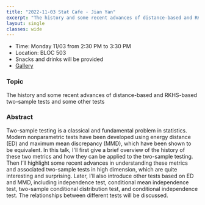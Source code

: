 ```yaml
---
title: "2022-11-03 Stat Cafe - Jian Yan"
excerpt: "The history and some recent advances of distance-based and RKHS-based two-sample tests and some other tests"
layout: single
classes: wide
---
```


- Time: Monday 11/03 from 2:30 PM to 3:30 PM
- Location: BLOC 503
- Snacks and drinks will be provided
- [Gallery](/stat-cafe-yan/)

### Topic

The history and some recent advances of distance-based and RKHS-based two-sample tests and some other tests

### Abstract

Two-sample testing is a classical and fundamental problem in statistics. Modern nonparametric tests have been developed using energy distance (ED) and maximum mean discrepancy (MMD), which have been shown to be equivalent. In this talk, I'll first give a brief overview of the history of these two metrics and how they can be applied to the two-sample testing. Then I’ll highlight some recent advances in understanding these metrics and associated two-sample tests in high dimension, which are quite interesting and surprising. Later, I’ll also introduce other tests based on ED and MMD, including independence test, conditional mean independence test, two-sample conditional distribution test, and conditional independence test. The relationships between different tests will be discussed.
